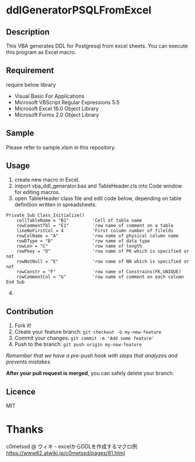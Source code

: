 ddlGeneratorPSQLFromExcel
====

## Description
This VBA generates DDL for Postgresql from excel sheets.
You can execute this program as Excel macro.

## Requirement
require below library
* Visual Basic For Applications
* Microsoft VBScript Regular Expressions 5.5
* Microsoft Excel 16.0 Object Library
* Microsoft Forms 2.0 Object Library

## Sample 
Please refer to sample.xlsm in this repository.

## Usage
1. create new macro in Excel.
2. import vba_ddl_generator.bas and TableHeader.cls into Code window for editing macros.
3. open TableHeader class file and edit code below, depending on table definition written in spreadsheets.

```vbs
Private Sub Class_Initialize()
    cellTableName = "B1"         'Cell of table name
    rowCommentTbl = "E1"         'row name of comment on a table
    lineNoFirstCol = 4           'First column number of filelds
    rowColName = "A"             'row name of physical column name
    rowDType = "B"               'row name of data type
    rowLen = "C"                 'row name of length
    rowPkey = "D"                'row name of PK which is specified or not
    rowNotNull = "E"             'row name of NN which is specified or not
    rowConstr = "F"              'row name of Constrains(FK,UNIQUE)
    rowCommentCol = "G"          'row name of comment on each column
End Sub
```
4. 

## Contribution

1. Fork it!
2. Create your feature branch: `git checkout -b my-new-feature`
3. Commit your changes: `git commit -m 'Add some feature'`
4. Push to the branch: `git push origin my-new-feature`

*Remember that we have a pre-push hook with steps that analyzes and prevents mistakes.*

**After your pull request is merged**, you can safely delete your branch.

## Licence

MIT

# Thanks
c0metssd @ ウィキ - excelからDDLを作成するマクロ例
https://www62.atwiki.jp/c0metssd/pages/81.html